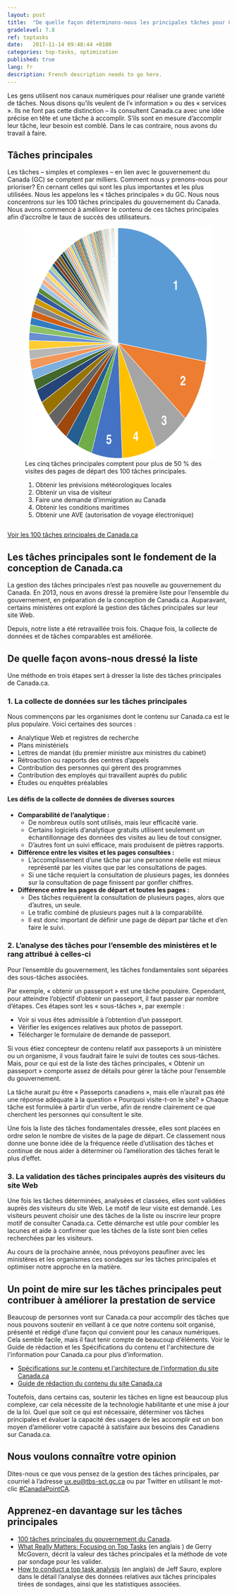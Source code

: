 ```yaml
---
layout: post
title:  "De quelle façon déterminons-nous les principales tâches pour Canada.ca"
gradelevel: 7.8
ref: toptasks
date:   2017-11-14 09:48:44 +0100
categories: top-tasks, optimization
published: true
lang: fr
description: French description needs to go here.
---
```


Les gens utilisent nos canaux numériques pour réaliser une grande variété de tâches. Nous disons qu’ils veulent de l’« information » ou des « services ». Ils ne font pas cette distinction – ils consultent Canada.ca avec une idée précise en tête et une tâche à accomplir. S’ils sont en mesure d’accomplir leur tâche, leur besoin est comblé. Dans le cas contraire, nous avons du travail à faire. 

## Tâches principales

Les tâches – simples et complexes – en lien avec le gouvernement du Canada (GC) se comptent par milliers. Comment nous y prenons-nous pour prioriser? En cernant celles qui sont les plus importantes et les plus utilisées. Nous les appelons les « tâches principales » du GC. Nous nous concentrons sur les 100 tâches principales du gouvernement du Canada. Nous avons commencé à améliorer le contenu de ces tâches principales afin d’accroître le taux de succès des utilisateurs. 

<figure style="overflow: auto;">
<img style="float: left;" src="/images/top100piechart-548x528.png" width="548" height="528" alt="Diagramme à secteurs montrant un segment occupant un quart du diagramme, les quatre segments suivants couvrant environ la moitié du diagramme et les autres segments devenant plus petits jusqu'à ce qu'ils se fondent l'un dans l'autre à la fin. Les données viennent de la liste des tâches principales pour Canada.ca">
<figcaption>
<p>Les cinq tâches principales comptent pour plus de 50 % des visites des pages de départ des 100 tâches principales.</p>
<ol>
<li>Obtenir les prévisions météorologiques locales</li>
<li>Obtenir un visa de visiteur</li>
<li>Faire une demande d’immigration au Canada</li>
<li>Obtenir les conditions maritimes</li>
<li>Obtenir une AVE (autorisation de voyage électronique)</li>
</ol>
</figcaption>
</figure>

[Voir les 100 tâches principales de Canada.ca](https://canada-ca.github.io/pages/taches-principales-canada-ca.html)

## Les tâches principales sont le fondement de la conception de Canada.ca

La gestion des tâches principales n’est pas nouvelle au gouvernement du Canada. En 2013, nous en avons dressé la première liste pour l’ensemble du gouvernement, en préparation de la conception de Canada.ca. Auparavant, certains ministères ont exploré la gestion des tâches principales sur leur site Web.

Depuis, notre liste a été retravaillée trois fois. Chaque fois, la collecte de données et de tâches comparables est améliorée.

## De quelle façon avons-nous dressé la liste

Une méthode en trois étapes sert à dresser la liste des tâches principales de Canada.ca.

### 1. La collecte de données sur les tâches principales

Nous commençons par les organismes dont le contenu sur Canada.ca est le plus populaire. Voici certaines des sources :

* Analytique Web et registres de recherche
* Plans ministériels
* Lettres de mandat (du premier ministre aux ministres du cabinet)
* Rétroaction ou rapports des centres d’appels
* Contribution des personnes qui gèrent des programmes 
* Contribution des employés qui travaillent auprès du public 
* Études ou enquêtes préalables

#### Les défis de la collecte de données de diverses sources 

* <b>Comparabilité de l’analytique :</b> 
    * De nombreux outils sont utilisés, mais leur efficacité varie.	
    * Certains logiciels d’analytique gratuits utilisent seulement un échantillonnage des données des visites au lieu de tout consigner. 
    * D’autres font un suivi efficace, mais produisent de piètres rapports.
* <b>Différence entre les visites et les pages consultées : </b> 
    * L’accomplissement d’une tâche par une personne réelle est mieux représenté par les visites que par les consultations de pages.	 
    * Si une tâche requiert la consultation de plusieurs pages, les données sur la consultation de page finissent par gonfler chiffres.	
* <b>Différence entre les pages de départ et toutes les pages : </b> 
    * Des tâches requièrent la consultation de plusieurs pages, alors que d’autres, un seule.  
    * Le trafic combiné de plusieurs pages nuit à la comparabilité.
    * Il est donc important de définir une page de départ par tâche et d’en faire le suivi.

### 2. L’analyse des tâches pour l’ensemble des ministères et le rang attribué à celles-ci

Pour l’ensemble du gouvernement, les tâches fondamentales sont séparées des sous-tâches associées.

Par exemple, « obtenir un passeport » est une tâche populaire. Cependant, pour atteindre l’objectif d’obtenir un passeport, il faut passer par nombre d’étapes. Ces étapes sont les « sous-tâches », par exemple :

* Voir si vous êtes admissible à l’obtention d’un passeport.
* Vérifier les exigences relatives aux photos de passeport.
* Télécharger le formulaire de demande de passeport.

Si vous étiez concepteur de contenu relatif aux passeports à un ministère ou un organisme, il vous faudrait faire le suivi de toutes ces sous-tâches. Mais, pour ce qui est de la liste des tâches principales, « Obtenir un passeport » comporte assez de détails pour gérer la tâche pour l’ensemble du gouvernement.

La tâche aurait pu être « Passeports canadiens », mais elle n’aurait pas été une réponse adéquate à la question « Pourquoi visite-t-on le site? » Chaque tâche est formulée à partir d’un verbe, afin de rendre clairement ce que cherchent les personnes qui consultent le site.

Une fois la liste des tâches fondamentales dressée, elles sont placées en ordre selon le nombre de visites de la page de départ. Ce classement nous donne une bonne idée de la fréquence réelle d’utilisation des tâches et continue de nous aider à déterminer où l’amélioration des tâches ferait le plus d’effet.

### 3. La validation des tâches principales auprès des visiteurs du site Web

Une fois les tâches déterminées, analysées et classées, elles sont validées auprès des visiteurs du site Web. Le motif de leur visite est demandé. Les visiteurs peuvent choisir une des tâches de la liste ou inscrire leur propre motif de consulter Canada.ca. Cette démarche est utile pour combler les lacunes et aide à confirmer que les tâches de la liste sont bien celles recherchées par les visiteurs.

Au cours de la prochaine année, nous prévoyons peaufiner avec les ministères et les organismes ces sondages sur les tâches principales et optimiser notre approche en la matière.

## Un point de mire sur les tâches principales peut contribuer à améliorer la prestation de service

Beaucoup de personnes vont sur Canada.ca pour accomplir des tâches que nous pouvons soutenir en veillant à ce que notre contenu soit organisé, présenté et rédigé d’une façon qui convient pour les canaux numériques. Cela semble facile, mais il faut tenir compte de beaucoup d’éléments. Voir le Guide de rédaction et les Spécifications du contenu et l'architecture de l'information pour Canada.ca pour plus d’information. 

* [Spécifications sur le contenu et l'architecture de l'information du site Canada.ca](https://www.canada.ca/fr/secretariat-conseil-tresor/services/communications-gouvernementales/specifications-contenu-architecture-information-canada.html)
* [Guide de rédaction du contenu du site Canada.ca](https://www.canada.ca/fr/secretariat-conseil-tresor/services/communications-gouvernementales/guide-redaction-contenu-canada.html)

Toutefois, dans certains cas, soutenir les tâches en ligne est beaucoup plus complexe, car cela nécessite de la technologie habilitante et une mise à jour de la loi. Quel que soit ce qui est nécessaire, déterminer vos tâches principales et évaluer la capacité des usagers de les accomplir est un bon moyen d’améliorer votre capacité à satisfaire aux besoins des Canadiens sur Canada.ca. 

## Nous voulons connaître votre opinion

Dites-nous ce que vous pensez de la gestion des tâches principales, par courriel à l’adresse <ux.eu@tbs-sct.gc.ca> ou par Twitter en utilisant le mot-clic [#CanadaPointCA](https://twitter.com/search?q=%23CanadaPointCA).

## Apprenez-en davantage sur les tâches principales

* [100 tâches principales du gouvernement du Canada](https://canada-ca.github.io/pages/taches-principales-canada-ca.html).
* [What Really Matters: Focusing on Top Tasks](https://alistapart.com/article/what-really-matters-focusing-on-top-tasks) (en anglais ) de Gerry McGovern, décrit la valeur des tâches principales et la méthode de vote par sondage pour les valider.
* [How to conduct a top task analysis](https://measuringu.com/top-tasks/) (en anglais) de Jeff Sauro, explore dans le détail l’analyse des données relatives aux tâches principales tirées de sondages, ainsi que les statistiques associées.
